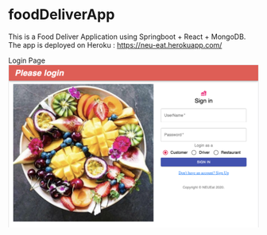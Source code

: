 # foodDeliverApp
This is a Food Deliver Application using Springboot + React + MongoDB. The app is deployed on Heroku : https://neu-eat.herokuapp.com/

Login Page
![image](image/login.png)
